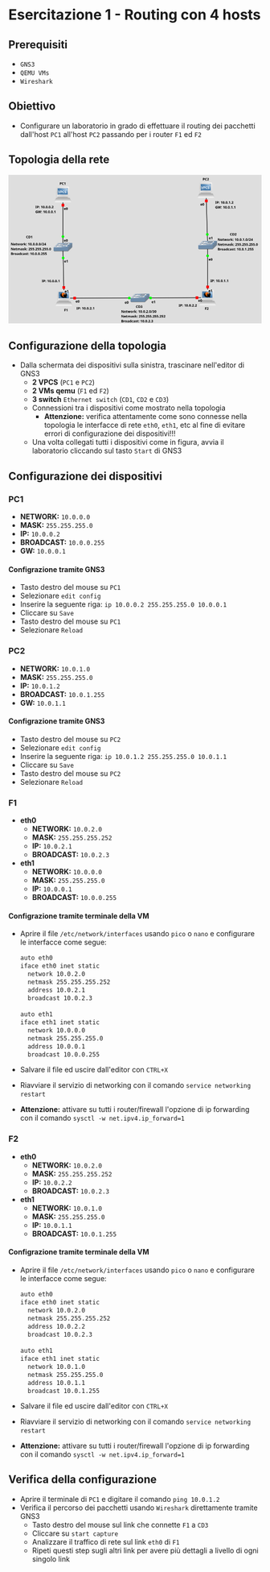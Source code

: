 # Esercitazione 1 - Routing con 4 hosts

## Prerequisiti
- `GNS3`
- `QEMU VMs` 
- `Wireshark` 

## Obiettivo
- Configurare un laboratorio in grado di effettuare il routing dei pacchetti dall'host `PC1` all'host `PC2` passando per i router `F1` ed `F2`

## Topologia della rete
![alt text](https://github.com/fpacenza/Fondamenti-di-Reti-e-Sicurezza-Informatica/blob/main/Routing%204%20hosts/routing_4_hosts.png?raw=true)

## Configurazione della topologia
- Dalla schermata dei dispositivi sulla sinistra, trascinare nell'editor di GNS3
  - **2 VPCS** (`PC1` e `PC2`)
  - **2 VMs qemu** (`F1` ed `F2`)
  - **3 switch** `Ethernet switch` (`CD1`, `CD2` e `CD3`)
  - Connessioni tra i dispositivi come mostrato nella topologia
    - **Attenzione:** verifica attentamente come sono connesse nella topologia le interfacce di rete `eth0`, `eth1`, etc al fine di evitare errori di configurazione dei dispositivi!!!
  - Una volta collegati tutti i dispositivi come in figura, avvia il laboratorio cliccando sul tasto `Start` di GNS3

## Configurazione dei dispositivi
### PC1
- **NETWORK:** `10.0.0.0`
- **MASK:** `255.255.255.0`
- **IP:** `10.0.0.2`
- **BROADCAST:** `10.0.0.255`
- **GW:** `10.0.0.1`

#### Configrazione tramite GNS3
- Tasto destro del mouse su `PC1`
- Selezionare `edit config`
- Inserire la seguente riga:
 `ip 10.0.0.2 255.255.255.0 10.0.0.1`
- Cliccare su `Save`
- Tasto destro del mouse su `PC1`
- Selezionare `Reload`


### PC2
- **NETWORK:** `10.0.1.0`
- **MASK:** `255.255.255.0`
- **IP:** `10.0.1.2`
- **BROADCAST:** `10.0.1.255`
- **GW:** `10.0.1.1`

#### Configrazione tramite GNS3
- Tasto destro del mouse su `PC2`
- Selezionare `edit config`
- Inserire la seguente riga:
 `ip 10.0.1.2 255.255.255.0 10.0.1.1`
- Cliccare su `Save`
- Tasto destro del mouse su `PC2`
- Selezionare `Reload`


### F1
- **eth0**
  - **NETWORK:** `10.0.2.0`
  - **MASK:** `255.255.255.252`
  - **IP:** `10.0.2.1`
  - **BROADCAST:** `10.0.2.3`
- **eth1**
  - **NETWORK:** `10.0.0.0`
  - **MASK:** `255.255.255.0`
  - **IP:** `10.0.0.1`
  - **BROADCAST:** `10.0.0.255`

#### Configrazione tramite terminale della VM
- Aprire il file `/etc/network/interfaces` usando `pico` o `nano` e configurare le interfacce come segue:

      auto eth0
      iface eth0 inet static
        network 10.0.2.0
        netmask 255.255.255.252
        address 10.0.2.1
        broadcast 10.0.2.3

      auto eth1
      iface eth1 inet static
        network 10.0.0.0
        netmask 255.255.255.0
        address 10.0.0.1
        broadcast 10.0.0.255

- Salvare il file ed uscire dall'editor con `CTRL+X`
- Riavviare il servizio di networking con il comando `service networking restart` 
- **Attenzione:** attivare su tutti i router/firewall l'opzione di ip forwarding con il comando `sysctl -w net.ipv4.ip_forward=1`

### F2
- **eth0**
  - **NETWORK:** `10.0.2.0`
  - **MASK:** `255.255.255.252`
  - **IP:** `10.0.2.2`
  - **BROADCAST:** `10.0.2.3`
- **eth1**
  - **NETWORK:** `10.0.1.0`
  - **MASK:** `255.255.255.0`
  - **IP:** `10.0.1.1`
  - **BROADCAST:** `10.0.1.255`

#### Configrazione tramite terminale della VM
- Aprire il file `/etc/network/interfaces` usando `pico` o `nano` e configurare le interfacce come segue:

      auto eth0
      iface eth0 inet static
        network 10.0.2.0
        netmask 255.255.255.252
        address 10.0.2.2
        broadcast 10.0.2.3

      auto eth1
      iface eth1 inet static
        network 10.0.1.0
        netmask 255.255.255.0
        address 10.0.1.1
        broadcast 10.0.1.255

- Salvare il file ed uscire dall'editor con `CTRL+X`
- Riavviare il servizio di networking con il comando `service networking restart`
- **Attenzione:** attivare su tutti i router/firewall l'opzione di ip forwarding con il comando `sysctl -w net.ipv4.ip_forward=1`

## Verifica della configurazione
- Aprire il terminale di `PC1` e digitare il comando `ping 10.0.1.2`
- Verifica il percorso dei pacchetti usando `Wireshark` direttamente tramite GNS3
  - Tasto destro del mouse sul link che connette `F1` a `CD3`
  - Cliccare su `start capture`
  - Analizzare il traffico di rete sul link `eth0` di `F1`
  - Ripeti questi step sugli altri link per avere più dettagli a livello di ogni singolo link


